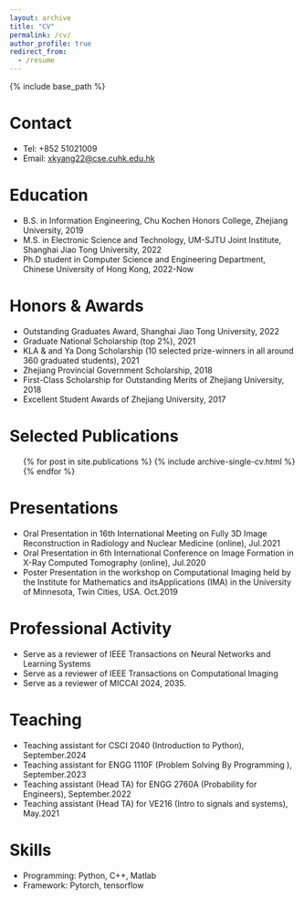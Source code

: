 ```yaml
---
layout: archive
title: "CV"
permalink: /cv/
author_profile: true
redirect_from:
  - /resume
---
```


{% include base_path %}

Contact
======
* Tel: +852 51021009
* Email: xkyang22@cse.cuhk.edu.hk

Education
======
* B.S. in Information Engineering, Chu Kochen Honors College, Zhejiang University, 2019
* M.S. in Electronic Science and Technology, UM-SJTU Joint Institute, Shanghai Jiao Tong University, 2022
* Ph.D student in Computer Science and Engineering Department, Chinese University of Hong Kong, 2022-Now

Honors & Awards
======
* Outstanding Graduates Award, Shanghai Jiao Tong University, 2022
* Graduate National Scholarship (top 2%), 2021
* KLA & and Ya Dong Scholarship (10 selected prize-winners in all around 360 graduated students), 2021
* Zhejiang Provincial Government Scholarship, 2018
* First-Class Scholarship for Outstanding Merits of Zhejiang University, 2018
* Excellent Student Awards of Zhejiang University, 2017


Selected Publications
======
  <ul>{% for post in site.publications %}
    {% include archive-single-cv.html %}
  {% endfor %}</ul>
  
Presentations
======
* Oral Presentation in 16th International Meeting on Fully 3D Image Reconstruction in Radiology and Nuclear Medicine
(online), Jul.2021
* Oral Presentation in 6th International Conference on Image Formation in X-Ray Computed Tomography (online), Jul.2020
* Poster Presentation in the workshop on Computational Imaging held by the Institute for Mathematics and itsApplications
(IMA) in the University of Minnesota, Twin Cities, USA. Oct.2019

Professional Activity
======
* Serve as a reviewer of IEEE Transactions on Neural Networks and Learning Systems
* Serve as a reviewer of IEEE Transactions on Computational Imaging
* Serve as a reviewer of MICCAI 2024, 2035.
  
 
Teaching
======
* Teaching assistant for CSCI 2040 (Introduction to Python), September.2024
* Teaching assistant for ENGG 1110F (Problem Solving By Programming ), September.2023
* Teaching assistant (Head TA) for ENGG 2760A (Probability for Engineers), September.2022
* Teaching assistant (Head TA) for VE216 (Intro to signals and systems), May.2021 
  
 Skills
======
* Programming: Python, C++, Matlab
* Framework: Pytorch, tensorflow

  

